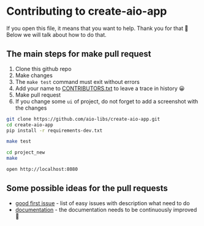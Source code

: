 # Contributing to create-aio-app

If you open this file, it means that you want to help. Thank you for that 🤗 
Below we will talk about how to do that.

## The main steps for make pull request

1. Clone this github repo
2. Make changes
3. The `make test` command must exit without errors
4. Add your name to [CONTRIBUTORS.txt](https://github.com/aio-libs/create-aio-app/blob/master/CONTRIBUTORS.txt) to leave a trace in history 😀
5. Make pull request
6. If you change some `ui` of project, do not forget to add a screenshot with the changes

```bash
git clone https://github.com/aio-libs/create-aio-app.git
cd create-aio-app   
pip install -r requirements-dev.txt

make test

cd project_new 
make

open http://localhost:8080
```

## Some possible ideas for the pull requests

 - [good first issue](https://github.com/aio-libs/create-aio-app/issues?q=is%3Aissue+is%3Aopen+label%3A%22good+first+issue%22) - list of easy issues with description what need to do
 - [documentation](https://create-aio-app.readthedocs.io/) - the documentation needs to be continuously improved 🧐
